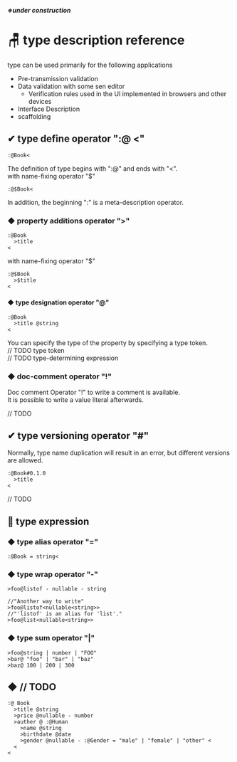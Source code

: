 ***※under construction***

# 🪑 type description reference
type can be used primarily for the following applications
- Pre-transmission validation
- Data validation with some sen editor
  - Verification rules used in the UI implemented in browsers and other devices
- Interface Description
- scaffolding

## ✔ type define operator ":@ <"
```sen
:@Book<
```
The definition of type begins with ":@" and ends with "<".  
with name-fixing operator "$"  
```sen
:@$Book<
```
In addition, the beginning ":" is a meta-description operator.

### ◆ property additions operator ">"
```sen
:@Book
  >title
<
```
with name-fixing operator "$"  
```sen
:@$Book
  >$title
<
```

#### ◆ type designation operator "@"
```sen
:@Book
  >title @string
<
```
You can specify the type of the property by specifying a type token.  
// TODO type token  
// TODO type-determining expression  

### ◆ doc-comment operator "!"
Doc comment Operator "!" to write a comment is available.  
It is possible to write a value literal afterwards.  

// TODO

## ✔ type versioning operator "#"
Normally, type name duplication will result in an error, but different versions are allowed.
```sen
:@Book#0.1.0
  >title
<
```

// TODO

## 🧩 type expression

### ◆ type alias operator "="
```sen
:@Book = string<
```
### ◆ type wrap operator "-"
```sen
>foo@listof - nullable - string

//"Another way to write"
>foo@listof<nullable<string>>
//"'listof' is an alias for 'list'."
>foo@list<nullable<string>>

```

### ◆ type sum operator "|"
```sen
>foo@string | number | "FOO"
>bar@ "foo" | "bar" | "baz"
>baz@ 100 | 200 | 300
```

## ◆ // TODO 

```sen
:@ Book
  >title @string
  >price @nullable - number
  >auther @ :@Human
    >name @string
    >birthdate @date
    >gender @nullable - :@Gender = "male" | "female" | "other" <
  <
<
```




